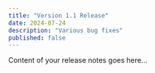 ```yaml
---
title: "Version 1.1 Release"
date: 2024-07-24
description: "Various bug fixes"
published: false
---
```


Content of your release notes goes here...